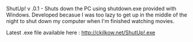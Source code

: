  ShutUp! v .0.1 - Shuts down the PC using shutdown.exe provided with Windows.
        Developed becasue I was too lazy to get up in the middle of the night to shut down
        my computer when I'm finished watching movies.

Latest .exe file available here : http://ckilkow.net/ShutUp!.exe